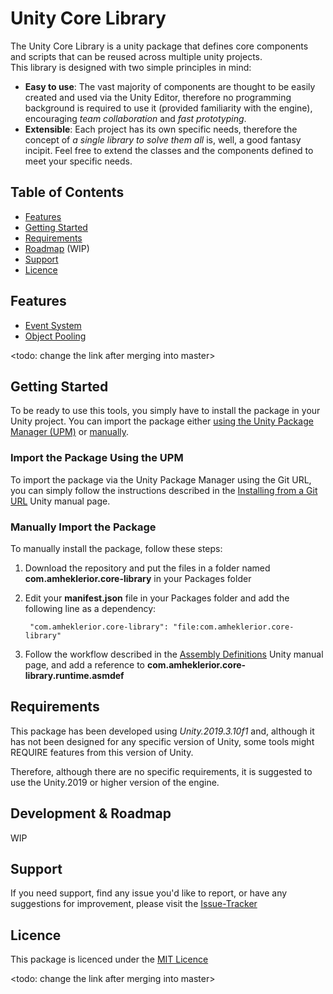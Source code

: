 # Unity Core Library
The Unity Core Library is a unity package that defines core components and scripts that can be reused across multiple unity projects.  
This library is designed with two simple principles in mind:  

 - __Easy to use__: The vast majority of components are thought to be easily created and used via the Unity Editor, 
   therefore no programming background is required to use it (provided familiarity with the engine), encouraging 
   _team collaboration_ and _fast prototyping_. 
 - __Extensible__: Each project has its own specific needs, therefore the concept of _a single library to solve them all_ is, 
   well, a good fantasy incipit. Feel free to extend the classes and the components defined to meet your specific needs.   



## Table of Contents
 - [Features][]
 - [Getting Started][]
 - [Requirements][]
 - [Roadmap][] (WIP)
 - [Support][]
 - [Licence][]

[Features]: https://github.com/Amheklerior/unity-core-library#Features
[Getting Started]: https://github.com/Amheklerior/unity-core-library#Getting-Started
[Requirements]: https://github.com/Amheklerior/unity-core-library#Requirements
[Roadmap]: https://github.com/Amheklerior/unity-core-library#Roadmap
[Support]: https://github.com/Amheklerior/unity-core-library#Support
[Licence]: https://github.com/Amheklerior/unity-core-library#Licence



## Features
 - [Event System][]
 - [Object Pooling][]
  
[Event System]: https://github.com/Amheklerior/unity-core-library/blob/develop/Documentation/Event-System.md 
[Object Pooling]: https://github.com/Amheklerior/unity-core-library/blob/develop/Documentation/Object-Pooling.md 
<todo: change the link after merging into master>



## Getting Started
To be ready to use this tools, you simply have to install the package in your Unity project. 
You can import the package either [using the Unity Package Manager (UPM)][] or [manually][].  

[using the Unity Package Manager (UPM)]: https://github.com/Amheklerior/unity-core-library#Import-the-Package-Using-the-UPM  
[manually]: https://github.com/Amheklerior/unity-core-library#Manually-Import-the-Package


### Import the Package Using the UPM
To import the package via the Unity Package Manager using the Git URL, you can simply follow the instructions described 
in the [Installing from a Git URL][] Unity manual page.

[Installing from a Git URL]: https://docs.unity3d.com/Manual/upm-ui-giturl.html


### Manually Import the Package 
To manually install the package, follow these steps:  

1. Download the repository and put the files in a folder named __com.amheklerior.core-library__ in your Packages folder  

2. Edit your __manifest.json__ file in your Packages folder and add the following line as a dependency: 

		"com.amheklerior.core-library": "file:com.amheklerior.core-library" 

3. Follow the workflow described in the [Assembly Definitions][] Unity manual page, and add a reference 
   to __com.amheklerior.core-library.runtime.asmdef__

   [Assembly Definitions]: https://docs.unity3d.com/Manual/ScriptCompilationAssemblyDefinitionFiles.html  



## Requirements
This package has been developed using _Unity.2019.3.10f1_ and, 
although it has not been designed for any specific version of Unity, 
some tools might REQUIRE features from this version of Unity.  

Therefore, although there are no specific requirements, 
it is suggested  to use the Unity.2019 or higher version of the engine.  



## Development & Roadmap
WIP         



## Support
If you need support, find any issue you'd like to report, or have any suggestions for improvement, 
please visit the [Issue-Tracker][]

[Issue-Tracker]: https://github.com/Amheklerior/unity-core-library/issues  
   


## Licence
This package is licenced under the [MIT Licence][MIT Licence]

[MIT Licence]: https://github.com/Amheklerior/unity-core-library/blob/develop/LICENSE  
<todo: change the link after merging into master>

